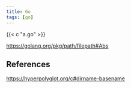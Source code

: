 ```yaml
---
title: Go
tags: [go]
---
```


{{< c "a.go" >}}

<https://golang.org/pkg/path/filepath#Abs>

## References

<https://hyperpolyglot.org/c#dirname-basename>
